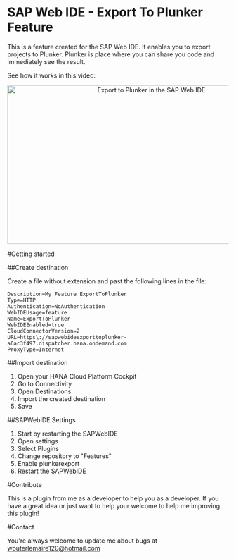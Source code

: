 # SAP Web IDE - Export To Plunker Feature
This is a feature created for the SAP Web IDE. It enables you to export projects to Plunker. Plunker is place where you can share you code and immediately see the result.

See how it works in this video:
<p align="center">
<a href="https://youtu.be/2N4bNtBIyZQ" target="_blank">
<img src="http://img.youtube.com/vi/2N4bNtBIyZQ/0.jpg" 
alt="Export to Plunker in the SAP Web IDE" width="640" height="360" /></a>
</p>


#Getting started

##Create destination

Create a file without extension and past the following lines in the file:
```
Description=My Feature ExportToPlunker
Type=HTTP
Authentication=NoAuthentication
WebIDEUsage=feature
Name=ExportToPlunker
WebIDEEnabled=true
CloudConnectorVersion=2
URL=https\://sapwebideexporttoplunker-a6ac3f497.dispatcher.hana.ondemand.com
ProxyType=Internet
```

##Import destination

1. Open your HANA Cloud Platform Cockpit
2. Go to Connectivity
3. Open Destinations
4. Import the created destination
5. Save

##SAPWebIDE Settings

1. Start by restarting the SAPWebIDE
2. Open settings
3. Select Plugins
4. Change repository to "Features"
5. Enable plunkerexport
6. Restart the SAPWebIDE


#Contribute

This is a plugin from me as a developer to help you as a developer. If you have a great idea or just want to help your welcome to help me improving this plugin!

#Contact

You're always welcome to update me about bugs at wouterlemaire120@hotmail.com